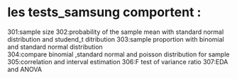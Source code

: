# les tests_samsung comportent :
301:sample size 
302:probability of the sample mean with standard normal distribution and studend_t ditribution
303:sample proportion with binomial and standard normal distribution  
304:compare binomial ,standard normal and poisson distribution for sample 
305:correlation and interval estimation 
306:F test of variance ratio
307:EDA and ANOVA
